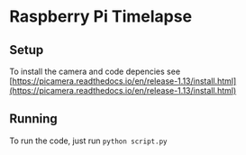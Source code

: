 # Raspberry Pi Timelapse

## Setup
To install the camera and code depencies see [https://picamera.readthedocs.io/en/release-1.13/install.html](https://picamera.readthedocs.io/en/release-1.13/install.html)

## Running
To run the code, just run ```python script.py```

